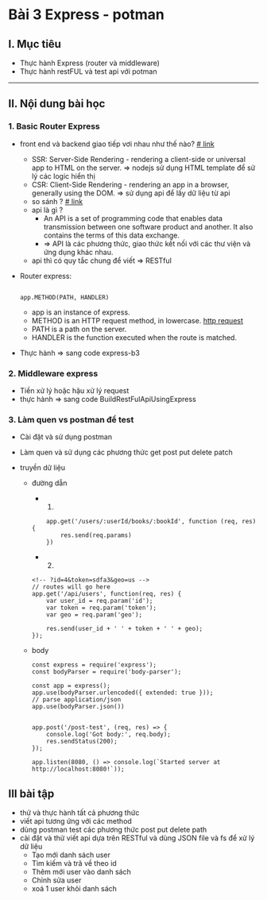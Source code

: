 # Bài 3 Express - potman

## I. Mục tiêu
*  Thực hành Express (router và middleware)
*  Thực hành restFUL và test api với potman
------
## II. Nội dung bài học
### 1. Basic Router Express
- front end và backend giao tiếp vơi nhau như thế nào? [# link](https://developers.google.com/web/updates/2019/02/rendering-on-the-web)
    - SSR: Server-Side Rendering - rendering a client-side or universal app to HTML on the server. => nodejs sử dụng HTML template để sử lý các logic hiển thị
    - CSR: Client-Side Rendering - rendering an app in a browser, generally using the DOM. => sử dụng api để lấy dữ liệu từ api
    - so sánh ? [# link](https://toidicodedao.com/2018/09/11/su-khac-biet-giua-server-side-rendering-va-client-side-rendering/)
    - api là gì ?
        - An API is a set of programming code that enables data transmission between one software product and another. It also contains the terms of this data exchange.
        - => API là các phương thức, giao thức kết nối với các thư viện và ứng dụng khác nhau.
    - api thì có quy tắc chung để viết => RESTful

- Router express:
    ```

    app.METHOD(PATH, HANDLER)

    ```
    - app is an instance of express.
    - METHOD is an HTTP request method, in lowercase. [http request](https://en.wikipedia.org/wiki/Hypertext_Transfer_Protocol#Request_methods)
    - PATH is a path on the server.
    - HANDLER is the function executed when the route is matched.

- Thực hành => sang code express-b3

### 2. Middleware express
- Tiền xử lý hoặc hậu xử lý request
- thực hành => sang code BuildRestFulApiUsingExpress

### 3. Làm quen vs postman để test
- Cài đặt và sử dụng postman
- Làm quen và sử dụng các phương thức get post put delete patch

- truyền dữ liệu
    - đường dẫn
        - 1.
        ```
            app.get('/users/:userId/books/:bookId', function (req, res) {
                res.send(req.params)
            })
        ```
        - 2.
        ```
        <!-- ?id=4&token=sdfa3&geo=us -->
        // routes will go here
        app.get('/api/users', function(req, res) {
            var user_id = req.param('id');
            var token = req.param('token');
            var geo = req.param('geo');

            res.send(user_id + ' ' + token + ' ' + geo);
        });
        ```

    - body
        ```
        const express = require('express');
        const bodyParser = require('body-parser');

        const app = express();
        app.use(bodyParser.urlencoded({ extended: true }));
        // parse application/json
        app.use(bodyParser.json())


        app.post('/post-test', (req, res) => {
            console.log('Got body:', req.body);
            res.sendStatus(200);
        });

        app.listen(8080, () => console.log(`Started server at http://localhost:8080!`));
        ```

## III bài tập
- thử và thực hành tất cả phương thức
- viết api tương ứng với các method
- dùng postman test các phương thức post put delete path
- cài đặt và thử viết api dựa trên RESTful và dùng JSON file và fs để xử lý dữ liệu
    * Tạo mới danh sách user
    * Tìm kiếm và trã về theo id
    * Thêm mới user vào danh sách
    * Chỉnh sửa user
    * xoá 1 user khỏi danh sách